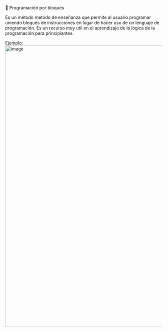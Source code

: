 🧱 Programación por bloques

Es un método metodo de enseñanza que permite al usuario programar uniendo bloques de instrucciones en lugar de hacer uso de un lenguaje de programación.
Es un recurso muy util en el aprendizaje de la lógica de la programación para principiantes.

Ejemplo:
<img width="1919" height="902" alt="image" src="https://github.com/user-attachments/assets/4d0244b1-d716-4f7a-afca-a36cc0ad4c4c" />
